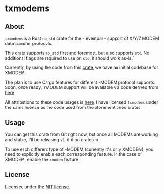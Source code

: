 # txmodems

## About

`txmodems` is a Rust `no_std` crate for the - eventual - support of X/Y/Z MODEM
data transfer protocols.

This crate supports `no_std` first and foremost, but also supports `std`. No
additional flags are required to use on `std`, it should work as-is.`

Currently, by using the code from this
[crate](https://github.com/awelkie/xmodem.rs), we have an initial codebase for
XMODEM.

The plan is to use Cargo features for different -MODEM protocol supports. Soon,
once ready, YMODEM support will be available via code derived from
[here](https://github.com/TGMM/xymodem.rs).

All attributions to these code usages is [here][mit]. I have licensed
`txmodems` under the same license as the code used from the aforementioned
crates.

## Usage

You can get this crate from Git right now, but once all MODEMs are working and
stable, I'll be releasing `v1.0.0` on crates.io.

To use each different type of -MODEM (currently it's only XMODEM), you need to
explicitly enable each corresponding feature. In the case of XMODEM, enable the
`xmodem` feature.

## License

Licensed under the [MIT license][mit].

[mit]: /LICENSE
